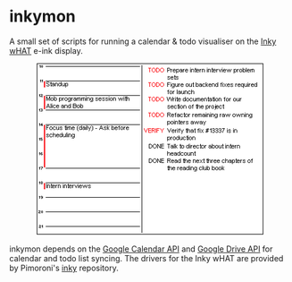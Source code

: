 # inkymon

A small set of scripts for running a calendar & todo visualiser on the [Inky wHAT](https://shop.pimoroni.com/products/inky-what) e-ink display.

<div align="center">
  <img src="images/screenshot.png">
</div>

inkymon depends on the [Google Calendar API](https://developers.google.com/calendar) and [Google Drive API](https://developers.google.com/drive) for calendar and todo list syncing. The drivers for the Inky wHAT are provided by Pimoroni's [inky](https://github.com/pimoroni/inky) repository.